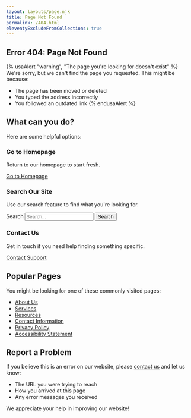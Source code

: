 ```yaml
---
layout: layouts/page.njk
title: Page Not Found
permalink: /404.html
eleventyExcludeFromCollections: true
---
```


## Error 404: Page Not Found

{% usaAlert "warning", "The page you're looking for doesn't exist" %}
We're sorry, but we can't find the page you requested. This might be because:
- The page has been moved or deleted
- You typed the address incorrectly
- You followed an outdated link
{% endusaAlert %}

## What can you do?

Here are some helpful options:

<div class="usa-card-group margin-top-4">
  <div class="usa-card tablet:grid-col-4">
    <div class="usa-card__container">
      <div class="usa-card__header">
        <h3 class="usa-card__heading">Go to Homepage</h3>
      </div>
      <div class="usa-card__body">
        <p>Return to our homepage to start fresh.</p>
      </div>
      <div class="usa-card__footer">
        <a href="/" class="usa-button">Go to Homepage</a>
      </div>
    </div>
  </div>

  <div class="usa-card tablet:grid-col-4">
    <div class="usa-card__container">
      <div class="usa-card__header">
        <h3 class="usa-card__heading">Search Our Site</h3>
      </div>
      <div class="usa-card__body">
        <p>Use our search feature to find what you're looking for.</p>
      </div>
      <div class="usa-card__footer">
        <form class="usa-search usa-search--small" role="search" action="{{ site.search.endpoint }}" method="get">
          <input type="hidden" name="affiliate" value="{{ site.search.affiliate }}">
          <label class="usa-sr-only" for="404-search">Search</label>
          <input class="usa-input" id="404-search" type="search" name="query" placeholder="Search...">
          <button class="usa-button" type="submit">
            <span class="usa-sr-only">Search</span>
          </button>
        </form>
      </div>
    </div>
  </div>

  <div class="usa-card tablet:grid-col-4">
    <div class="usa-card__container">
      <div class="usa-card__header">
        <h3 class="usa-card__heading">Contact Us</h3>
      </div>
      <div class="usa-card__body">
        <p>Get in touch if you need help finding something specific.</p>
      </div>
      <div class="usa-card__footer">
        <a href="/contact/" class="usa-button usa-button--outline">Contact Support</a>
      </div>
    </div>
  </div>
</div>

## Popular Pages

You might be looking for one of these commonly visited pages:

- [About Us](/about/)
- [Services](/services/)
- [Resources](/resources/)
- [Contact Information](/contact/)
- [Privacy Policy](/privacy/)
- [Accessibility Statement](/accessibility/)

## Report a Problem

If you believe this is an error on our website, please [contact us](/contact/) and let us know:
- The URL you were trying to reach
- How you arrived at this page
- Any error messages you received

We appreciate your help in improving our website!